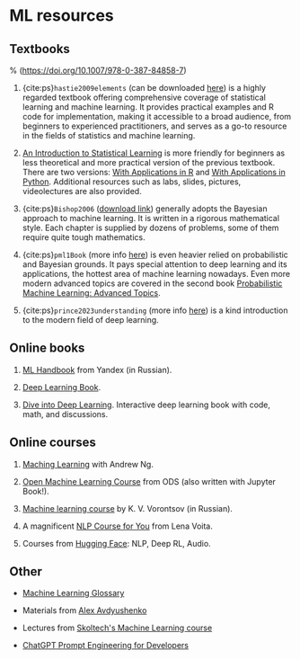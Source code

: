# ML resources

## Textbooks

% (https://doi.org/10.1007/978-0-387-84858-7)

1. {cite:ps}`hastie2009elements` (can be downloaded [here](https://hastie.su.domains/Papers/ESLII.pdf)) is a highly regarded textbook offering comprehensive coverage of statistical learning and machine learning. It provides practical examples and R code for implementation, making it accessible to a broad audience, from beginners to experienced practitioners, and serves as a go-to resource in the fields of statistics and machine learning.

2. [An Introduction to Statistical Learning](https://www.statlearning.com/) is more friendly for beginners as less theoretical and more practical version of the previous textbook. There are two versions: [With Applications in R](https://hastie.su.domains/ISLR2/ISLRv2_corrected_June_2023.pdf) and [With Applications in Python](https://hastie.su.domains/ISLP/ISLP_website.pdf). Additional resources such as labs, slides, pictures, videolectures are also provided.

3. {cite:ps}`Bishop2006` ([download link](https://www.microsoft.com/en-us/research/uploads/prod/2006/01/Bishop-Pattern-Recognition-and-Machine-Learning-2006.pdf)) generally adopts the Bayesian approach to machine learning. It is written in a rigorous mathematical style. Each chapter is supplied by dozens of problems, some of them require quite tough mathematics.

4. {cite:ps}`pml1Book` (more info [here](https://probml.github.io/pml-book/book1.html)) is even heavier relied on probabilistic and Bayesian grounds. It pays special attention to deep learning and its applications, the hottest area of machine learning nowadays. Even more modern advanced topics are covered in the second book [Probabilistic Machine Learning: Advanced Topics](https://probml.github.io/pml-book/book2.html).

5. {cite:ps}`prince2023understanding` (more info [here](https://udlbook.github.io/udlbook/)) is a kind introduction to the modern field of deep learning.

## Online books

1. [ML Handbook](https://academy.yandex.ru/handbook/ml) from Yandex (in Russian).

2. [Deep Learning Book](https://www.deeplearningbook.org/).

3. [Dive into Deep Learning](https://d2l.ai/index.html). Interactive deep learning book with code, math, and discussions.

## Online courses

1. [Maching Learning](https://www.coursera.org/learn/machine-learning?specialization=machine-learning-introduction) with Andrew Ng.

2. [Open Machine Learning Course](https://mlcourse.ai/book/index.html) from ODS (also written with Jupyter Book!).

3. [Machine learning course](http://www.machinelearning.ru/wiki/index.php?title=%D0%9C%D0%B0%D1%88%D0%B8%D0%BD%D0%BD%D0%BE%D0%B5_%D0%BE%D0%B1%D1%83%D1%87%D0%B5%D0%BD%D0%B8%D0%B5_%28%D0%BA%D1%83%D1%80%D1%81_%D0%BB%D0%B5%D0%BA%D1%86%D0%B8%D0%B9%2C_%D0%9A.%D0%92.%D0%92%D0%BE%D1%80%D0%BE%D0%BD%D1%86%D0%BE%D0%B2%29) by K. V. Vorontsov (in Russian).

4. A magnificent [NLP Course for You](https://lena-voita.github.io/nlp_course.html) from Lena Voita.

5. Courses from [Hugging Face](https://huggingface.co/learn): NLP, Deep RL, Audio.

## Other

- [Machine Learning Glossary](https://developers.google.com/machine-learning/glossary?hl=en)

- Materials from [Alex Avdyushenko](https://avalur.github.io/teaching.html)

- Lectures from [Skoltech's Machine Learning course ](https://github.com/adasegroup/ML2023_lectures/tree/main)

- [ChatGPT Prompt Engineering for Developers](https://www.deeplearning.ai/short-courses/chatgpt-prompt-engineering-for-developers/)
